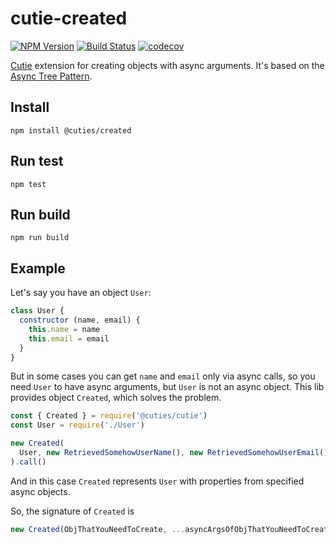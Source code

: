# cutie-created

[![NPM Version](https://img.shields.io/npm/v/@cuties/created.svg)](https://npmjs.org/package/@cuties/created)
[![Build Status](https://travis-ci.org/Guseyn/cutie-created.svg?branch=master)](https://travis-ci.org/Guseyn/cutie-created)
[![codecov](https://codecov.io/gh/Guseyn/cutie-jwt/branch/master/graph/badge.svg)](https://codecov.io/gh/Guseyn/cutie-created)

[Cutie](https://github.com/Guseyn/cutie) extension for creating objects with async arguments. It's based on the [Async Tree Pattern](https://github.com/Guseyn/async-tree-patern/blob/master/Async_Tree_Patern.pdf).

## Install

`npm install @cuties/created`

## Run test

`npm test`

## Run build

`npm run build`

## Example

Let's say you have an object `User`:

```js
class User {
  constructor (name, email) {
    this.name = name
    this.email = email
  }
}
```

But in some cases you can get `name` and `email` only via async calls, so you need `User` to have async arguments, but `User` is not an async object. This lib provides object `Created`, which solves the problem.

```js
const { Created } = require('@cuties/cutie')
const User = require('./User')

new Created(
  User, new RetrievedSomehowUserName(), new RetrievedSomehowUserEmail()
).call()
```

And in this case `Created` represents `User` with properties from specified async objects.

So, the signature of `Created` is

```js
new Created(ObjThatYouNeedToCreate, ...asyncArgsOfObjThatYouNeedToCreate)
```
